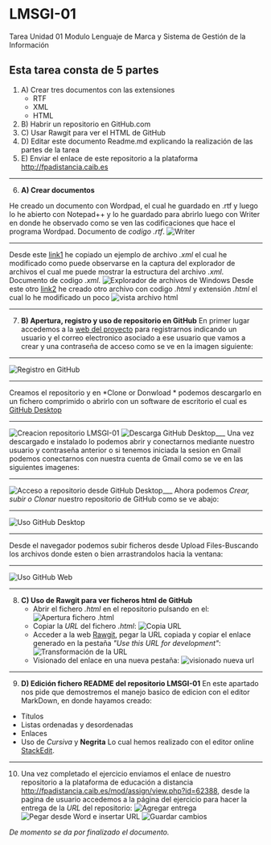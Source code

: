 

# LMSGI-01
Tarea Unidad 01 Modulo Lenguaje de Marca y Sistema de Gestión de la Información

## **Esta tarea consta de 5 partes**  
1. A) Crear tres documentos con las extensiones
    * RTF
    * XML
    * HTML
2. B) Habrir un repositorio en GitHub.com
3. C) Usar Rawgit para ver el HTML de GitHub
4. D) Editar este documento Readme.md explicando la realización de las partes de la tarea
5. E) Enviar el enlace de este repositorio a la plataforma <http://fpadistancia.caib.es>
_____
6. **A) Crear documentos**
  
  He creado un documento con Wordpad, el cual he guardado en .rtf y luego lo he abierto con Notepad++ y lo he guardado para abrirlo luego con Writer en donde he observado como se ven las codificaciones que hace el programa Wordpad.
  Documento de _codigo .rtf_.
  ![Writer](https://github.com/andreshmb/Lmsgi/blob/master/Ejercicio_A/archivo-codigo-rtf-4.PNG)
  ___
  Desde este [link1]  he copiado un ejemplo de archivo _.xml_ el cual he modificado como puede observarse en la captura del explorador de archivos el cual me puede mostrar la estructura del archivo _.xml_.
  Documento de codigo _.xml_.
 ![Explorador de archivos de Windows](https://github.com/andreshmb/Lmsgi/blob/master/Ejercicio_A/archivo-codigo-xml-1.PNG)
 Desde este otro [link2] he creado otro archivo con codigo *.html* y extensión *.html*  el cual lo he modificado un poco
 ![vista archivo html](https://github.com/andreshmb/Lmsgi/blob/master/Ejercicio_A/captura-html.PNG)
___
7. **B) Apertura, registro y uso de repositorio en GitHub** 
En primer lugar accedemos a la [web del proyecto] para registrarnos indicando un usuario y el correo electronico asociado a ese usuario que vamos a crear y una  contraseña de acceso como se ve en la imagen siguiente:
___
![Registro en GitHub](https://github.com/andreshmb/Lmsgi/blob/master/Ejercicio_B/abrir-cuenta-github.PNG)
___
Creamos el repositorio y en *Clone or Donwload	* podemos descargarlo en un fichero comprimido o abrirlo con un software de escritorio el cual es [GitHub Desktop]
___
![Creacion repositorio LMSGI-01](https://github.com/andreshmb/Lmsgi/blob/master/Ejercicio_B/repositorio-lmsgi01.PNG)
![Descarga GitHub Desktop](https://github.com/andreshmb/Lmsgi/blob/master/Ejercicio_B/descarga-github-desktop-2.PNG)___
Una vez descargado e instalado lo podemos abrir y conectarnos mediante nuestro usuario y contraseña anterior o si tenemos iniciada la sesion en Gmail podemos conectarnos con nuestra cuenta de Gmail como se ve en las siguientes imagenes:
___
![Acceso a repositorio desde GitHub Desktop](https://github.com/andreshmb/Lmsgi/blob/master/Ejercicio_B/acceso-github-desktop-6.PNG)___
Ahora podemos *Crear, subir o Clonar* nuestro  repositorio de GitHub como se ve abajo:
___
![Uso GitHub Desktop](https://github.com/andreshmb/Lmsgi/blob/master/Ejercicio_B/add-repositorio-local-desde-desktop.PNG)
___
Desde el navegador podemos subir ficheros desde Upload Files-Buscando los archivos donde esten o bien arrastrandolos hacia la ventana:
___
![Uso GitHub Web](https://github.com/andreshmb/Lmsgi/blob/master/Ejercicio_B/subida-archivos-1.PNG)
___
8. **C) Uso de Rawgit para ver ficheros html de GitHub**
	+ Abrir el fichero _.html_ en el repositorio pulsando en el:
	![Apertura fichero .html](https://github.com/andreshmb/Lmsgi/blob/master/Ejercicio_C/fichero-html-apertura.PNG)
	+ Copiar la _URL_ del fichero _.html_:
	![Copia URL](https://github.com/andreshmb/Lmsgi/blob/master/Ejercicio_C/copia-url-fichero-html.PNG)
	+ Acceder a la web [Rawgit](http://raw.githack.com/), pegar la URL copiada y copiar el enlace generado en la pestaña _"Use this URL for development"_:
        ![Transformación de la URL](https://github.com/andreshmb/Lmsgi/blob/master/Ejercicio_C/uso-rawgit-1.PNG)
	+ Visionado del enlace en una nueva pestaña:
	![visionado nueva _url_](https://github.com/andreshmb/Lmsgi/blob/master/Ejercicio_C/visionado-fichero-html-navegador.PNG)
___
	
9. **D) Edición fichero README del repositorio LMSGI-01**
	En este apartado nos pide que demostremos el manejo basico de edicion con el editor MarkDown, en donde hayamos creado:
+ Títulos
+ Listas ordenadas y desordenadas
+ Enlaces
+ Uso de _Cursiva_ y **Negrita**
Lo cual hemos realizado con el editor online [StackEdit](https://stackedit.io/).
___
10. Una vez completado el ejercicio enviamos el enlace de nuestro repositorio a la plataforma de educación a distancia <http://fpadistancia.caib.es/mod/assign/view.php?id=62388>, desde la pagina de usuario accedemos a la página del ejercicio para hacer la entrega de la _URL_ del repositorio:
![Agregar entrega](https://github.com/andreshmb/Lmsgi/blob/master/Ejercicio_E/agregar-entrega.PNG) 
![Pegar desde Word e insertar URL](https://github.com/andreshmb/Lmsgi/blob/master/Ejercicio_E/agregar-entrega-1.PNG)
![Guardar cambios](https://github.com/andreshmb/Lmsgi/blob/master/Ejercicio_E/agregar-entrega-2.PNG)
 
 _De momento se da por finalizado el documento._

[link1]:https://www.w3schools.com/xml/default.asp
[link2]:https://www.w3schools.com/html/
[web del proyecto]:https://github.com/
[GitHub Desktop]:https://desktop.github.com/




<!--stackedit_data:
eyJoaXN0b3J5IjpbLTc1NDg5NzU3XX0=
-->